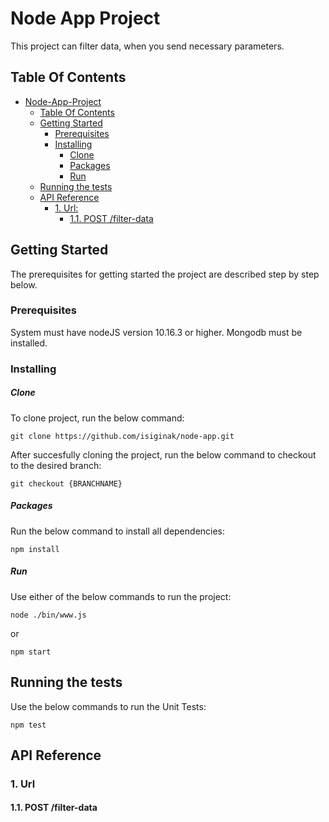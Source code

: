 ﻿# Node App Project

This project can filter data, when you send necessary parameters.


## Table Of Contents
- [Node-App-Project](#node-app-project)
  - [Table Of Contents](#table-of-contents)
  - [Getting Started](#getting-started)
    - [Prerequisites](#prerequisites)
    - [Installing](#installing)
        - [Clone](#clone)
        - [Packages](#packages)
        - [Run](#run)
  - [Running the tests](#running-the-tests)
  - [API Reference](#api-reference)
    - [1. Url:](#1-Url)
      - [1.1. POST /filter-data](#11-post-filter-data)
     
    



## Getting Started

The prerequisites for getting started the project are described step by step below.

### Prerequisites

System must have nodeJS version 10.16.3 or higher.
Mongodb must be installed.

### Installing

##### Clone

To clone project, run the below command:

    git clone https://github.com/isiginak/node-app.git 

After succesfully cloning the project, run the below command to checkout to the desired branch:

    git checkout {BRANCHNAME}



##### Packages

Run the below command to install all dependencies:

```
npm install
```


##### Run

Use either of the below commands to run the project:

```
node ./bin/www.js
```

or

```
npm start
```


## Running the tests

Use the below commands to run the Unit Tests:

```
npm test
```



## API Reference


### 1. Url

#### 1.1. POST /filter-data
  

